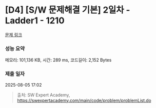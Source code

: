# [D4] [S/W 문제해결 기본] 2일차 - Ladder1 - 1210 

[문제 링크](https://swexpertacademy.com/main/code/problem/problemDetail.do?contestProbId=AV14ABYKADACFAYh) 

### 성능 요약

메모리: 101,136 KB, 시간: 289 ms, 코드길이: 2,152 Bytes

### 제출 일자

2025-08-05 17:02



> 출처: SW Expert Academy, https://swexpertacademy.com/main/code/problem/problemList.do